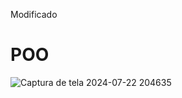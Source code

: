 Modificado 
# POO
![Captura de tela 2024-07-22 204635](https://github.com/user-attachments/assets/305af4c1-4e79-426c-9c9d-2bfa08587fe8)
